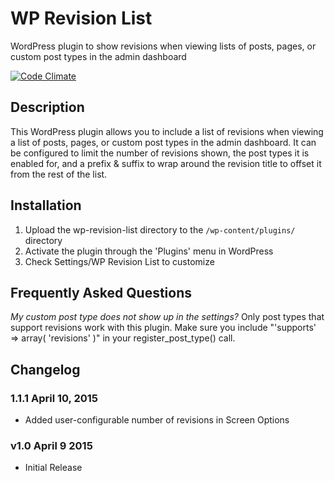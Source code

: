 # WP Revision List

WordPress plugin to show revisions when viewing lists of posts, pages, or custom post types in the admin dashboard

[![Code Climate](https://codeclimate.com/github/petenelson/wp-revision-list/badges/gpa.svg)](https://codeclimate.com/github/petenelson/wp-revision-list)

## Description

This WordPress plugin allows you to include a list of revisions when viewing a list of posts, pages, or custom post types in the admin dashboard.  It can be configured
to limit the number of revisions shown, the post types it is enabled for, and a prefix & suffix to wrap around the revision title to offset it from the rest of the list.

## Installation

1. Upload the wp-revision-list directory to the `/wp-content/plugins/` directory
2. Activate the plugin through the 'Plugins' menu in WordPress
3. Check Settings/WP Revision List to customize

## Frequently Asked Questions

*My custom post type does not show up in the settings?*
Only post types that support revisions work with this plugin.  Make sure you include "'supports' => array( 'revisions' )" in your register_post_type() call.


## Changelog

### 1.1.1 April 10, 2015
- Added user-configurable number of revisions in Screen Options

### v1.0 April 9 2015
- Initial Release
